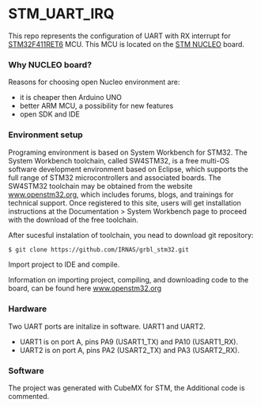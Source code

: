 # STM_UART_IRQ

This repo represents the configuration of UART with RX interrupt for [STM32F411RET6][MCU_LINK] MCU. This MCU is located on the [STM NUCLEO][BOARD_LINK] board.

### Why NUCLEO board?

Reasons for choosing open Nucleo environment are:

* it is cheaper then Arduino UNO
* better ARM MCU, a possibility for new features
* open SDK and IDE


### Environment setup

Programing environment is based on System Workbench for STM32. The System Workbench toolchain, called SW4STM32, is a free multi-OS software development environment based on Eclipse, which supports the full range of STM32 microcontrollers and associated boards. The SW4STM32 toolchain may be obtained from the website www.openstm32.org, which includes forums, blogs, and trainings for technical support. Once registered to this site, users will get installation instructions at the Documentation > System Workbench page to proceed with the download of the free toolchain.

After sucesful instalation of toolchain, you nead to download git repository:

```bash
$ git clone https://github.com/IRNAS/grbl_stm32.git
```

Import project to IDE and compile.

Information on importing project, compiling, and downloading code to the board, can be found here www.openstm32.org

### Hardware
Two UART ports are initalize in software. UART1 and UART2. 
* UART1 is on port A, pins PA9 (USART1_TX) and PA10 (USART1_RX).
* UART2 is on port A, pins PA2 (USART2_TX) and PA3 (USART2_RX).


### Software
The project was generated with CubeMX for STM, the Additional code is commented.



[MCU_LINK]: <http://www.st.com/web/catalog/mmc/FM141/SC1169/SS1577/LN1877/PF260049>
[BOARD_LINK]: <http://www.st.com/web/catalog/tools/FM116/SC959/SS1532/LN1847/PF260320#>